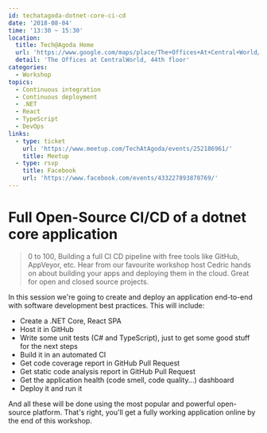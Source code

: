 ```yaml
---
id: techatagoda-dotnet-core-ci-cd
date: '2018-08-04'
time: '13:30 ~ 15:30'
location:
  title: Tech@Agoda Home
  url: 'https://www.google.com/maps/place/The+Offices+At+Central+World/@13.7461805,100.5388239,17z/data=!3m1!5s0x30e29ecfc46acedb:0xdb78b1e7e3812c1!4m8!1m2!2m1!1sBangkok,+The+Offices+At+Central+World,+Bangkok,+meetup1,+th!3m4!1s0x30e29ecfd2620337:0xe3abefcb26228c94!8m2!3d13.7457892!4d100.5380479'
  detail: 'The Offices at CentralWorld, 44th floor'
categories:
  - Workshop
topics:
  - Continuous integration
  - Continuous deployment
  - .NET
  - React
  - TypeScript
  - DevOps
links:
  - type: ticket
    url: 'https://www.meetup.com/TechAtAgoda/events/252186961/'
    title: Meetup
  - type: rsvp
    title: Facebook
    url: 'https://www.facebook.com/events/433227893870769/'
---
```

# Full Open-Source CI/CD of a dotnet core application

> 0 to 100, Building a full CI CD pipeline with free tools like GitHub, AppVeyor, etc. Hear from our favourite workshop host Cedric hands on about building your apps and deploying them in the cloud. Great for open and closed source projects.

In this session we're going to create and deploy an application end-to-end with software development best practices. This will include:

- Create a .NET Core, React SPA
- Host it in GitHub
- Write some unit tests (C# and TypeScript), just to get some good stuff for the next steps
- Build it in an automated CI
- Get code coverage report in GitHub Pull Request
- Get static code analysis report in GitHub Pull Request
- Get the application health (code smell, code quality...) dashboard
- Deploy it and run it

And all these will be done using the most popular and powerful open-source platform. That's right, you'll get a fully working application online by the end of this workshop.
